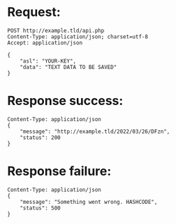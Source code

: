 # Request:

```
POST http://example.tld/api.php
Content-Type: application/json; charset=utf-8
Accept: application/json

{
	"asl": "YOUR-KEY",
	"data": "TEXT DATA TO BE SAVED"
}
```

# Response success:

```
Content-Type: application/json
{
	"message": "http://example.tld/2022/03/26/DFzn",
	"status": 200
}
```

# Response failure:

```
Content-Type: application/json
{
	"message": "Something went wrong. HASHCODE",
	"status": 500
}
```
